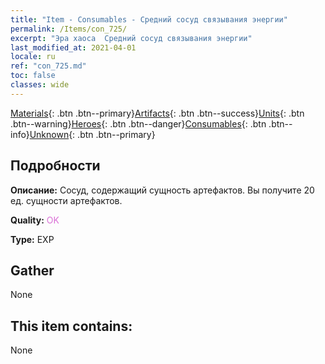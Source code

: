 ```yaml
---
title: "Item - Consumables - Средний сосуд связывания энергии"
permalink: /Items/con_725/
excerpt: "Эра хаоса  Средний сосуд связывания энергии"
last_modified_at: 2021-04-01
locale: ru
ref: "con_725.md"
toc: false
classes: wide
---
```

 [Materials](/ru/Items/){: .btn .btn--primary}[Artifacts](/ru/Items/Artifacts/){: .btn .btn--success}[Units](/ru/Items/Units/){: .btn .btn--warning}[Heroes](/ru/Items/Heroes/){: .btn .btn--danger}[Consumables](/ru/Items/Consumables/){: .btn .btn--info}[Unknown](/ru/Items/Unknown/){: .btn .btn--primary}

## Подробности
 **Описание:** Сосуд, содержащий сущность артефактов. Вы получите 20 ед. сущности артефактов.

 **Quality:** <span style="color: #DA70D6">OK</span>

 **Type:** EXP

## Gather

  None

## This item contains:

  None

